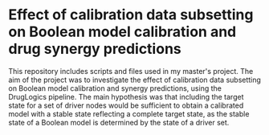 # Effect of calibration data subsetting on Boolean model calibration and drug synergy predictions

This repository includes scripts and files used in my master's project. The aim of the project was to investigate the effect of calibration data subsetting on Boolean model calibration and synergy predictions, using the DrugLogics pipeline. The main hypothesis was that including the target state for a set of driver nodes would be sufficient to obtain a calibrated model with a stable state reflecting a complete target state, as the stable state of a Boolean model is determined by the state of a driver set.  
